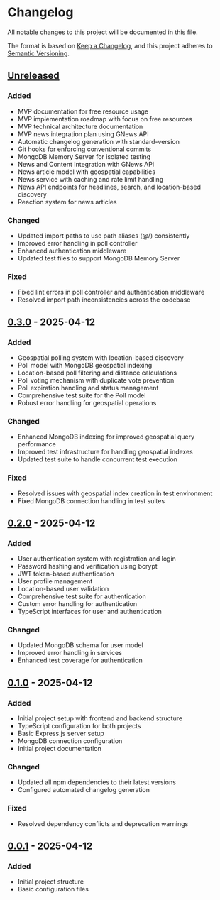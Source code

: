 # Changelog

All notable changes to this project will be documented in this file.

The format is based on [Keep a Changelog](https://keepachangelog.com/en/1.0.0/),
and this project adheres to [Semantic Versioning](https://semver.org/spec/v2.0.0.html).

## [Unreleased]

### Added
- MVP documentation for free resource usage
- MVP implementation roadmap with focus on free resources
- MVP technical architecture documentation
- MVP news integration plan using GNews API
- Automatic changelog generation with standard-version
- Git hooks for enforcing conventional commits
- MongoDB Memory Server for isolated testing
- News and Content Integration with GNews API
- News article model with geospatial capabilities
- News service with caching and rate limit handling
- News API endpoints for headlines, search, and location-based discovery
- Reaction system for news articles

### Changed
- Updated import paths to use path aliases (@/) consistently
- Improved error handling in poll controller
- Enhanced authentication middleware
- Updated test files to support MongoDB Memory Server

### Fixed
- Fixed lint errors in poll controller and authentication middleware
- Resolved import path inconsistencies across the codebase

## [0.3.0] - 2025-04-12
### Added
- Geospatial polling system with location-based discovery
- Poll model with MongoDB geospatial indexing
- Location-based poll filtering and distance calculations
- Poll voting mechanism with duplicate vote prevention
- Poll expiration handling and status management
- Comprehensive test suite for the Poll model
- Robust error handling for geospatial operations

### Changed
- Enhanced MongoDB indexing for improved geospatial query performance
- Improved test infrastructure for handling geospatial indexes
- Updated test suite to handle concurrent test execution

### Fixed
- Resolved issues with geospatial index creation in test environment
- Fixed MongoDB connection handling in test suites

## [0.2.0] - 2025-04-12
### Added
- User authentication system with registration and login
- Password hashing and verification using bcrypt
- JWT token-based authentication
- User profile management
- Location-based user validation
- Comprehensive test suite for authentication
- Custom error handling for authentication
- TypeScript interfaces for user and authentication

### Changed
- Updated MongoDB schema for user model
- Improved error handling in services
- Enhanced test coverage for authentication

## [0.1.0] - 2025-04-12
### Added
- Initial project setup with frontend and backend structure
- TypeScript configuration for both projects
- Basic Express.js server setup
- MongoDB connection configuration
- Initial project documentation

### Changed
- Updated all npm dependencies to their latest versions
- Configured automated changelog generation

### Fixed
- Resolved dependency conflicts and deprecation warnings

## [0.0.1] - 2025-04-12
### Added
- Initial project structure
- Basic configuration files

[Unreleased]: https://github.com/yourusername/opinify/compare/v0.3.0...HEAD
[0.3.0]: https://github.com/yourusername/opinify/compare/v0.2.0...v0.3.0
[0.2.0]: https://github.com/yourusername/opinify/compare/v0.1.0...v0.2.0
[0.1.0]: https://github.com/yourusername/opinify/compare/v0.0.1...v0.1.0
[0.0.1]: https://github.com/yourusername/opinify/releases/tag/v0.0.1
